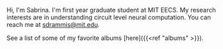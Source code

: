Hi, I'm Sabrina. 
I'm first year graduate student at MIT EECS. 
My research interests are in understanding circuit level neural computation. 
You can reach me at <sdrammis@mit.edu>.

See a list of some of my favorite albums [here]({{<ref "albums" >}}).

